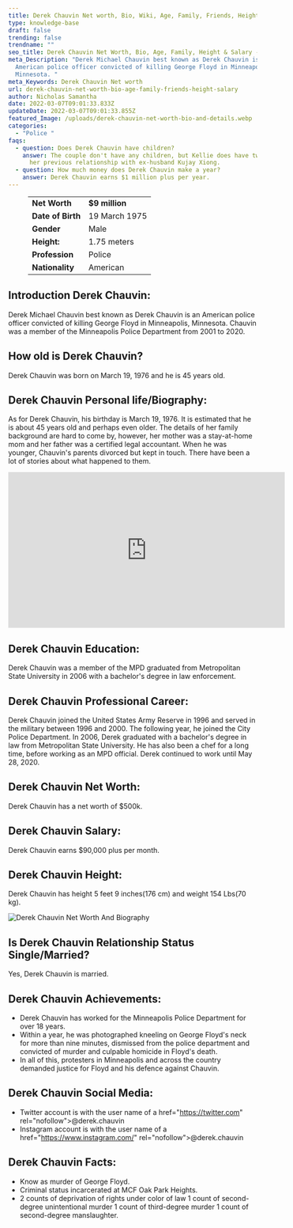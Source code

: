 ```yaml
---
title: Derek Chauvin Net worth, Bio, Wiki, Age, Family, Friends, Height & Salary
type: knowledge-base
draft: false
trending: false
trendname: ""
seo_title: Derek Chauvin Net Worth, Bio, Age, Family, Height & Salary - WorthKnow
meta_Description: "Derek Michael Chauvin best known as Derek Chauvin is an
  American police officer convicted of killing George Floyd in Minneapolis,
  Minnesota. "
meta_Keywords: Derek Chauvin Net worth
url: derek-chauvin-net-worth-bio-age-family-friends-height-salary
author: Nicholas Samantha
date: 2022-03-07T09:01:33.833Z
updateDate: 2022-03-07T09:01:33.855Z
featured_Image: /uploads/derek-chauvin-net-worth-bio-and-details.webp
categories:
  - "Police "
faqs:
  - question: Does Derek Chauvin have children?
    answer: The couple don't have any children, but Kellie does have two kids from
      her previous relationship with ex-husband Kujay Xiong.
  - question: How much money does Derek Chauvin make a year?
    answer: Derek Chauvin earns $1 million plus per year.
---
```

<figure class="wp-block-table is-style-stripes">
  <table>
    <tbody>
      <tr>
        <td>
          <strong>Net Worth</strong>
        </td>
        <td>
          <strong>$9 million</strong>
        </td>
      </tr>
      <tr>
        <td>
          <strong>Date of Birth</strong>
        </td>
        <td>19 March 1975</td>
      </tr>
      <tr>
        <td>
          <strong>Gender</strong>
        </td>
        <td>Male</td>
      </tr>
      <tr>
        <td>
          <strong>Height:</strong>
        </td>
        <td>1.75 meters</td>
      </tr>
      <tr>
        <td>
          <strong>Profession</strong>
        </td>
        <td>Police</td>
      </tr>
      <tr>
        <td>
          <strong>Nationality</strong>
        </td>
        <td>American</td>
      </tr>
    </tbody>
  </table>
</figure>

## Introduction Derek Chauvin:

Derek Michael Chauvin best known as Derek Chauvin is an American police officer convicted of killing George Floyd in Minneapolis, Minnesota. Chauvin was a member of the Minneapolis Police Department from 2001 to 2020.

## How old is Derek Chauvin?

Derek Chauvin was born on March 19, 1976 and he is 45 years old.

## Derek Chauvin Personal life/Biography:

As for Derek Chauvin, his birthday is March 19, 1976. It is estimated that he is about 45 years old and perhaps even older. The details of her family background are hard to come by, however, her mother was a stay-at-home mom and her father was a certified legal accountant. When he was younger, Chauvin's parents divorced but kept in touch. There have been a lot of stories about what happened to them.

<iframe width="560" height="315" src="https://www.youtube.com/embed/qitFifM5_fc" title="YouTube video player" frameborder="0" allow="accelerometer; autoplay; clipboard-write; encrypted-media; gyroscope; picture-in-picture" allowfullscreen></iframe>

## Derek Chauvin Education:

Derek Chauvin was a member of the MPD graduated from Metropolitan State University in 2006 with a bachelor's degree in law enforcement.

## Derek Chauvin Professional Career:

Derek Chauvin joined the United States Army Reserve in 1996 and served in the military between 1996 and 2000. The following year, he joined the City Police Department. In 2006, Derek graduated with a bachelor's degree in law from Metropolitan State University. He has also been a chef for a long time, before working as an MPD official. Derek continued to work until May 28, 2020.

## Derek Chauvin Net Worth:

Derek Chauvin has a net worth of $500k.

## Derek Chauvin Salary:

Derek Chauvin earns $90,000 plus per month.

## Derek Chauvin Height:

Derek Chauvin has height 5 feet 9 inches(176 cm) and weight 154 Lbs(70 kg).

![Derek Chauvin Net Worth And Biography](/uploads/derek-chauvin.webp)

## Is Derek Chauvin Relationship Status Single/Married?

Yes, Derek Chauvin is married.

## Derek Chauvin Achievements:

* Derek Chauvin has worked for the Minneapolis Police Department for over 18 years.
* Within a year, he was photographed kneeling on George Floyd's neck for more than nine minutes, dismissed from the police department and convicted of murder and culpable homicide in Floyd's death.
* In all of this, protesters in Minneapolis and across the country demanded justice for Floyd and his defence against Chauvin.

## Derek Chauvin Social Media:

* Twitter account is with the user name of a href="[](https://bbquing.com/)https://twitter.com" rel="nofollow">@derek.chauvin</a>
* Instagram account is with the user name of a href="[](https://bbquing.com/)https://www.instagram.com/" rel="nofollow">@derek.chauvin</a>

## **Derek Chauvin Facts:**

* Know as murder of George Floyd.
* Criminal status incarcerated at MCF Oak Park Heights.
* 2 counts of deprivation of rights under color of law 1 count of second-degree unintentional murder 1 count of third-degree murder 1 count of second-degree manslaughter.